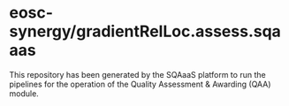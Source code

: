 <!--
SPDX-FileCopyrightText: Copyright contributors to the Software Quality Assurance as a Service (SQAaaS) project <sqaaas@ibergrid.eu>

SPDX-License-Identifier: GPL-3.0-only
-->

# eosc-synergy/gradientRelLoc.assess.sqaaas
This repository has been generated by the SQAaaS platform to run the pipelines
for the operation of the
Quality Assessment & Awarding (QAA)
module.